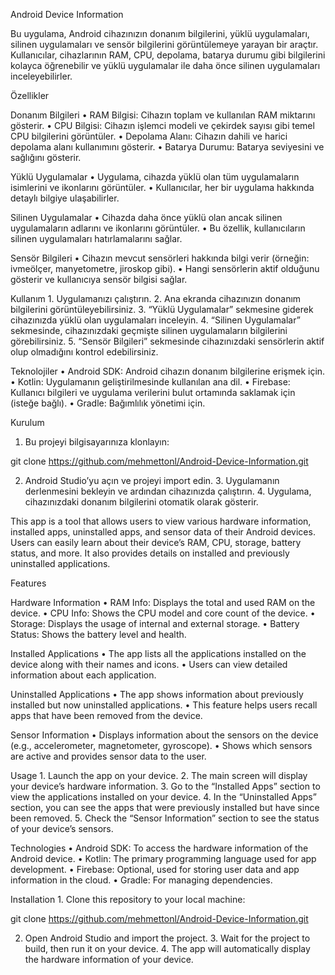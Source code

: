 Android Device Information

Bu uygulama, Android cihazınızın donanım bilgilerini, yüklü uygulamaları, silinen uygulamaları ve sensör bilgilerini görüntülemeye yarayan bir araçtır. Kullanıcılar, cihazlarının RAM, CPU, depolama, batarya durumu gibi bilgilerini kolayca öğrenebilir ve yüklü uygulamalar ile daha önce silinen uygulamaları inceleyebilirler.

Özellikler

Donanım Bilgileri
	•	RAM Bilgisi: Cihazın toplam ve kullanılan RAM miktarını gösterir.
	•	CPU Bilgisi: Cihazın işlemci modeli ve çekirdek sayısı gibi temel CPU bilgilerini görüntüler.
	•	Depolama Alanı: Cihazın dahili ve harici depolama alanı kullanımını gösterir.
	•	Batarya Durumu: Batarya seviyesini ve sağlığını gösterir.

Yüklü Uygulamalar
	•	Uygulama, cihazda yüklü olan tüm uygulamaların isimlerini ve ikonlarını görüntüler.
	•	Kullanıcılar, her bir uygulama hakkında detaylı bilgiye ulaşabilirler.

Silinen Uygulamalar
	•	Cihazda daha önce yüklü olan ancak silinen uygulamaların adlarını ve ikonlarını görüntüler.
	•	Bu özellik, kullanıcıların silinen uygulamaları hatırlamalarını sağlar.

Sensör Bilgileri
	•	Cihazın mevcut sensörleri hakkında bilgi verir (örneğin: ivmeölçer, manyetometre, jiroskop gibi).
	•	Hangi sensörlerin aktif olduğunu gösterir ve kullanıcıya sensör bilgisi sağlar.

Kullanım
	1.	Uygulamanızı çalıştırın.
	2.	Ana ekranda cihazınızın donanım bilgilerini görüntüleyebilirsiniz.
	3.	“Yüklü Uygulamalar” sekmesine giderek cihazınızda yüklü olan uygulamaları inceleyin.
	4.	“Silinen Uygulamalar” sekmesinde, cihazınızdaki geçmişte silinen uygulamaların bilgilerini görebilirsiniz.
	5.	“Sensör Bilgileri” sekmesinde cihazınızdaki sensörlerin aktif olup olmadığını kontrol edebilirsiniz.

Teknolojiler
	•	Android SDK: Android cihazın donanım bilgilerine erişmek için.
	•	Kotlin: Uygulamanın geliştirilmesinde kullanılan ana dil.
	•	Firebase: Kullanıcı bilgileri ve uygulama verilerini bulut ortamında saklamak için (isteğe bağlı).
	•	Gradle: Bağımlılık yönetimi için.




Kurulum
  1.	Bu projeyi bilgisayarınıza klonlayın:
  
  git clone https://github.com/mehmettonl/Android-Device-Information.git
	
  2.	Android Studio’yu açın ve projeyi import edin.
	3.	Uygulamanın derlenmesini bekleyin ve ardından cihazınızda çalıştırın.
	4.	Uygulama, cihazınızdaki donanım bilgilerini otomatik olarak gösterir.




This app is a tool that allows users to view various hardware information, installed apps, uninstalled apps, and sensor data of their Android devices. Users can easily learn about their device’s RAM, CPU, storage, battery status, and more. It also provides details on installed and previously uninstalled applications.

Features

Hardware Information
	•	RAM Info: Displays the total and used RAM on the device.
	•	CPU Info: Shows the CPU model and core count of the device.
	•	Storage: Displays the usage of internal and external storage.
	•	Battery Status: Shows the battery level and health.

Installed Applications
	•	The app lists all the applications installed on the device along with their names and icons.
	•	Users can view detailed information about each application.

Uninstalled Applications
	•	The app shows information about previously installed but now uninstalled applications.
	•	This feature helps users recall apps that have been removed from the device.

Sensor Information
	•	Displays information about the sensors on the device (e.g., accelerometer, magnetometer, gyroscope).
	•	Shows which sensors are active and provides sensor data to the user.

Usage
	1.	Launch the app on your device.
	2.	The main screen will display your device’s hardware information.
	3.	Go to the “Installed Apps” section to view the applications installed on your device.
	4.	In the “Uninstalled Apps” section, you can see the apps that were previously installed but have since been removed.
	5.	Check the “Sensor Information” section to see the status of your device’s sensors.

Technologies
	•	Android SDK: To access the hardware information of the Android device.
	•	Kotlin: The primary programming language used for app development.
	•	Firebase: Optional, used for storing user data and app information in the cloud.
	•	Gradle: For managing dependencies.

Installation
	1.	Clone this repository to your local machine:
  
  git clone https://github.com/mehmettonl/Android-Device-Information.git
 	
  2.	Open Android Studio and import the project.
	3.	Wait for the project to build, then run it on your device.
	4.	The app will automatically display the hardware information of your device.
